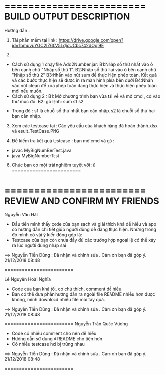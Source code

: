 ========================
BUILD OUTPUT DESCRIPTION
========================

Hướng dẫn : 
1. Tải phần mềm tại link : https://drive.google.com/open?id=1bmuvuYGC2IZ60V5LdjcUCbc742dOgl9E

2. 
  * Cách sử dụng 1 chạy file Add2Number.jar:
    B1:Nhâp số thứ nhất vào ô bên cạnh chữ "Nhập số thứ 1".
    B2:Nhâp số thứ hai vào ô bên cạnh chữ "Nhập số thứ 2"
    B3:Nhấn vào nút sum để thực hiện phép toán. Kết quả và các bước thực hiện sẽ được in ra màn hình phía bên dưới
    B4:Nhấn vào nút clean để xóa phép toán đang thực hiện và thực hiện phép toán mới nếu muốn.
  * Cách sử dụng 2 :
    B1: Mở chương trình bạn vừa tải về và mở cmd , cd vào thư mục đó.
    B2: gõ lệnh: sum s1 s2
  - Trong đó : s1 là chuỗi số thứ nhất bạn cần nhập.
               s2 là chuỗi số thứ hai bạn cần nhập.
               
3. Xem các testcase tại : Các yêu cầu của khách hàng đã hoàn thành.xlsx và esult_TestCase.PNG

4. Để kiểm tra kết quả testcase : bạn mở cmd và gõ : 
  - javac MyBigNumBerTest.java
  - java MyBigNumberTest

6. Chúc bạn có một trải nghiệm tuyệt vời :))
========================


========================
REVIEW AND CONFIRM MY FRIENDS
========================

Nguyễn Văn Hải 
- Đầu tiển mình thấy code của bạn sạch và giải thích khá dễ hiểu và app có hướng dẫn chi tiết giúp người dùng dễ dàng thực hiện. Những trong đó mình có vài ý kiến đóng góp là:
- Testcase của bạn còn chưa đầy đủ các trường hợp ngoại lệ có thể xảy ra lúc người dùng nhập sai

==> Nguyễn Tiến Dũng : Đã nhận và chỉnh sửa . Cảm ơn bạn đã góp ý. 21/12/2018 08:48 

========================

Lê Nguyên Hoài Nghĩa
- Code của bạn khá tốt, có chú thích, comment dễ hiểu.
- Bạn có thể đưa phần hướng dẫn ra ngoài file README nhiều hơn được không, mình download nhiều file mỏi tay quá.

==> Nguyễn Tiến Dũng : Đã nhận và chỉnh sửa . Cảm ơn bạn đã góp ý. 21/12/2018 08:48

========================
Nguyễn Trần Quốc Vương
- Code có nhiều comment cho nên dễ hiểu
- Hướng dẫn sử dụng ở README cho tiện hơn
- Có nhiều testcase hơi bị trùng nhau

==> Nguyễn Tiến Dũng : Đã nhận và chỉnh sửa . Cảm ơn bạn đã góp ý. 21/12/2018 08:48

========================
